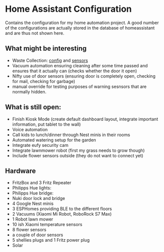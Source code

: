 # Home Assistant Configuration

Contains the configuration for my home automation project. A good number of the configurations are actually stored
in the database of homeassistant and are thus not shown here. 

## What might be interesting
- Waste Collection: [config](includes/waste_collection_schedule.yaml) and [sensors](includes/sensors/platformsensors-wastecollection.yaml)
- Vacuum automation ensuring cleaning after some time passed and ensures that it actually can (checks whether the door it open)
- Nifty use of door sensors (ensuring door is completely open, checking for mail, checking for garbage)
- manual override for testing purposes of warning sesnsors that are normally
  hidden.


## What is still open:
- Finish Kiosk Mode (create default dashboard layout, integrate important information, put tablet to the wall)
- Voice automation
- Call kids to lunch/dinner through Nest minis in their rooms
- Automated watering setup for the garden
- Integrate eufy security cam
- Integrate lawnmower robot (first my grass needs to grow though)
- Include flower sensors outside (they do not want to connect yet)

## Hardware
- FritzBox and 3 Fritz Repeater
- Philipps Hue lights:
- Philipps Hue bridge:
- Nuki door lock and bridge
- 4 Google Nest minis
- 3 ESPHomes providing BLE to the different floors
- 2 Vacuums (Xiaomi Mi Robot, RoboRock S7 Max)
- 1 Robot lawn mower
- 10 ish Xiaomi temperature sensors
- 8 flower sensors
- a couple of door sensors
- 5 shellies plugs and 1 Fritz power plug
- Solar